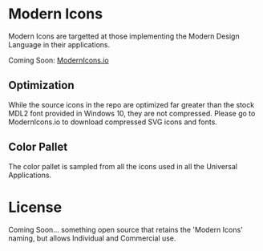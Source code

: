 # Modern Icons

Modern Icons are targetted at those implementing the Modern Design Language in their applications.

Coming Soon: [ModernIcons.io](http://modernicons.io)

## Optimization

While the source icons in the repo are optimized far greater than the stock MDL2 font provided in Windows 10, they are not compressed. Please go to ModernIcons.io to download compressed SVG icons and fonts.

## Color Pallet

The color pallet is sampled from all the icons used in all the Universal Applications.

# License

Coming Soon... something open source that retains the 'Modern Icons' naming, but allows Individual and Commercial use.
